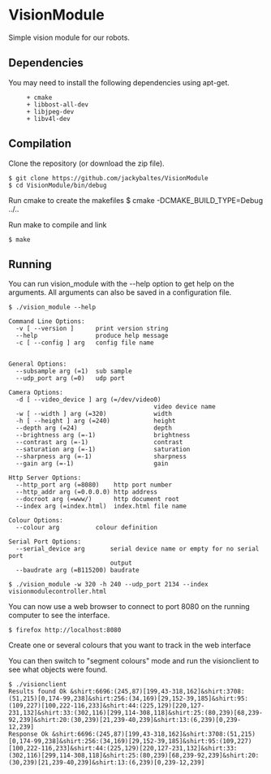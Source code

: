 # VisionModule
Simple vision module for our robots.

## Dependencies

You may need to install the following dependencies using apt-get.

         + cmake
         + libbost-all-dev
         + libjpeg-dev
         + libv4l-dev

## Compilation

Clone the repository (or download the zip file).

    $ git clone https://github.com/jackybaltes/VisionModule
    $ cd VisionModule/bin/debug

Run cmake to create the makefiles
    $ cmake -DCMAKE_BUILD_TYPE=Debug ../..

Run make to compile and link

    $ make

## Running

You can run vision_module with the --help option to get help on the arguments. 
All arguments can also be saved in a configuration file.

```
$ ./vision_module --help

Command Line Options:
  -v [ --version ]      print version string
  --help                produce help message
  -c [ --config ] arg   config file name


General Options:
  --subsample arg (=1)  sub sample
  --udp_port arg (=0)   udp port

Camera Options:
  -d [ --video_device ] arg (=/dev/video0)
                                        video device name
  -w [ --width ] arg (=320)             width
  -h [ --height ] arg (=240)            height
  --depth arg (=24)                     depth
  --brightness arg (=-1)                brightness
  --contrast arg (=-1)                  contrast
  --saturation arg (=-1)                saturation
  --sharpness arg (=-1)                 sharpness
  --gain arg (=-1)                      gain

Http Server Options:
  --http_port arg (=8080)    http port number
  --http_addr arg (=0.0.0.0) http address
  --docroot arg (=www/)      http document root
  --index arg (=index.html)  index.html file name

Colour Options:
  --colour arg          colour definition

Serial Port Options:
  --serial_device arg       serial device name or empty for no serial port 
                            output
  --baudrate arg (=B115200) baudrate
```

    $ ./vision_module -w 320 -h 240 --udp_port 2134 --index visionmodulecontroller.html

You can now use a web browser to connect to port 8080 on the running computer to see the interface.

    $ firefox http://localhost:8080

Create one or several colours that you want to track in the web interface

You can then switch to "segment colours" mode and run the visionclient to see what objects were found.

    $ ./visionclient 
    Results found Ok &shirt:6696:(245,87)[199,43-318,162]&shirt:3708:(51,215)[0,174-99,238]&shirt:256:(34,169)[29,152-39,185]&shirt:95:(109,227)[100,222-116,233]&shirt:44:(225,129)[220,127-231,132]&shirt:33:(302,116)[299,114-308,118]&shirt:25:(80,239)[68,239-92,239]&shirt:20:(30,239)[21,239-40,239]&shirt:13:(6,239)[0,239-12,239]
    Response Ok &shirt:6696:(245,87)[199,43-318,162]&shirt:3708:(51,215)[0,174-99,238]&shirt:256:(34,169)[29,152-39,185]&shirt:95:(109,227)[100,222-116,233]&shirt:44:(225,129)[220,127-231,132]&shirt:33:(302,116)[299,114-308,118]&shirt:25:(80,239)[68,239-92,239]&shirt:20:(30,239)[21,239-40,239]&shirt:13:(6,239)[0,239-12,239]
